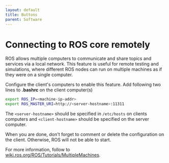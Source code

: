 ```yaml
---
layout: default
title: Buttons
parent: Software
---
```


# Connecting to ROS core remotely

ROS allows multiple computers to communicate and share topics and services via a local network.
This feature is useful for remote testing and simulations, where different ROS nodes can run on multiple machines as if they were on a single computer.

Configure the client's computers to enable this feature.
Add following two lines to **.bashrc** on the client computer(s)

```bash
export ROS_IP=<machine-ip-addr>
export ROS_MASTER_URI=http://<server-hostname>:11311
```

The `<server-hostname>` should be specified in `/etc/hosts` on clients computers and `<client-hostname>` should be specified on the server computer.

When you are done, don't forget to comment or delete the configuration on the client.
Otherwise, ROS will not be able to start.

For more information, follow to [wiki.ros.org/ROS/Tutorials/MultipleMachines](http://wiki.ros.org/ROS/Tutorials/MultipleMachines).
